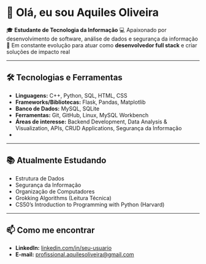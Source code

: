 # 👋 Olá, eu sou Aquiles Oliveira  

🎓 **Estudante de Tecnologia da Informação** 
💻 Apaixonado por desenvolvimento de software, análise de dados e segurança da informação  
🚀 Em constante evolução para atuar como **desenvolvedor full stack** e criar soluções de impacto real  

---

## 🛠️ Tecnologias e Ferramentas
- **Linguagens:** C++, Python, SQL, HTML, CSS  
- **Frameworks/Bibliotecas:** Flask, Pandas, Matplotlib  
- **Banco de Dados:** MySQL, SQLite  
- **Ferramentas:** Git, GitHub, Linux, MySQL Workbench  
- **Áreas de interesse:** Backend Development, Data Analysis & Visualization, APIs, CRUD Applications, Segurança da Informação
- 
---

## 📚 Atualmente Estudando
- Estrutura de Dados  
- Segurança da Informação  
- Organização de Computadores  
- Grokking Algorithms (Leitura Técnica)  
- CS50’s Introduction to Programming with Python (Harvard)  

---

## 📫 Como me encontrar
- **LinkedIn:** [linkedin.com/in/seu-usuario](https://www.linkedin.com/in/aquiles-oliveira-92938336b?utm_source=share&utm_campaign=share_via&utm_content=profile&utm_medium=ios_app)  
- **E-mail:** profissional.aquilesoliveira@gmail.com 
